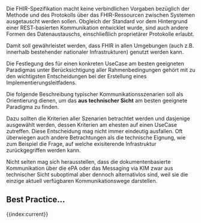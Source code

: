 Die FHIR-Spezifikation macht keine verbindlichen Vorgaben bezüglich der Methode und des Protokolls über das FHIR-Ressourcen zwischen Systemen ausgetauscht werden sollen. Obgleich der Standard vor dem Hintergrund einer REST-basierten Kommunikation entwicklet wurde, sind auch andere Formen des Datenaustauschs, einschließlich proprietärer Protokolle erlaubt.

Damit soll gewährleistet werden, dass FHIR in allen Umgebungen (auch z.B. innerhalb bestehender nationaler Infrastrukturen) genutzt werden kann.

Die Festlegung des für einen konkreten UseCase am besten geeigneten Paradigmas unter Berücksichtigung aller Rahmenbedingungen gehört mit zu den wichtigsten Entscheidungen bei der Erstellung eines Implementierungsleitfadens.

Die folgende Beschreibung typischer Kommunikationsszenarien soll als Orientierung dienen, um das **aus technischer Sicht** am besten geeignete Paradigma zu finden.

Dazu sollten die Kriterien aller Szenarien betrachtet werden und dasjenige ausgewählt werden, dessen Kriterien am ehesten auf einen UseCase zutreffen. Diese Entscheidung mag nicht immer eindeutig ausfallen. Oft überwiegen auch andere Betrachtungen als die technische Eignung, wie zum Beispiel die Frage, auf welche exisiterende Infrastruktur zurückgegriffen werden kann.



Nicht selten mag sich herausstellen, dass die dokumentenbasierte Kommunikation über die ePA oder das Messaging via KIM zwar aus technischer Sicht suboptimal aber dennoch alternativlos sind, weil sie die einzige aktuell verfügbaren Kommunikationswege darstellen. 

## Best Practice...
{{index:current}}